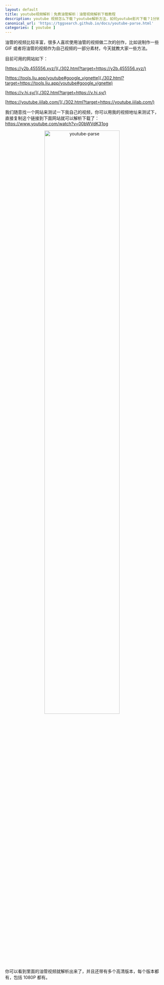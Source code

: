 ```yaml
---
layout: default
title: youtube视频解析｜免费油管解析｜油管视频解析下载教程
description: youtube 视频怎么下载？youtube解析方法，如何youtube影片下载？1分钟就能学会，这里整理了一份可解析油管视频的网站列表，大部分都可以下载解析油管视频简单方法帮你下载到高清原码视频，保存下载到本地的方法教程
canonical_url: 'https://tggsearch.github.io/docs/youtube-parse.html'
categories: [ youtube ]
---
```

油管的视频比较丰富，很多人喜欢使用油管的视频做二次的创作，比如说制作一些 GIF 或者将油管的视频作为自己视频的一部分素材，今天就教大家一些方法。

目前可用的网站如下：

[https://y2b.455556.xyz/](./302.html?target=https://y2b.455556.xyz/)

[https://tools.liu.app/youtube#google_vignette](./302.html?target=https://tools.liu.app/youtube#google_vignette)

[https://v.hi.sy/](./302.html?target=https://v.hi.sy/)

[https://youtube.iiilab.com/](./302.html?target=https://youtube.iiilab.com/)

我们随意找一个网站来测试一下我自己的视频，你可以用我的视频地址来测试下，直接复制这个链接到下面网站就可以解析下载了：https://www.youtube.com/watch?v=00bWVdK31og

<div align=center>
    <img alt="youtube-parse" src="https://cdn.jsdelivr.net/gh/tggsearch/tggsearch.github.io/assets/img/youtube-parse.webp" class="page-img" width="70%" onerror="this.onerror=null;this.src='/assets/img/youtube-parse.webp'" />
</div>

你可以看到里面的油管视频就解析出来了，并且还带有多个高清版本，每个版本都有，包括 1080P 都有。


